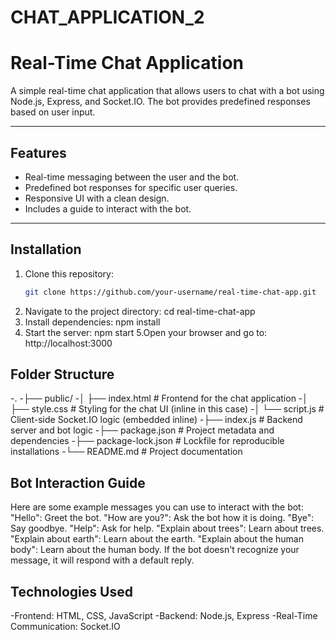 # CHAT_APPLICATION_2

# Real-Time Chat Application

A simple real-time chat application that allows users to chat with a bot using Node.js, Express, and Socket.IO. The bot provides predefined responses based on user input.

---

## Features

- Real-time messaging between the user and the bot.
- Predefined bot responses for specific user queries.
- Responsive UI with a clean design.
- Includes a guide to interact with the bot.

---

## Installation

1. Clone this repository:
   ```bash
   git clone https://github.com/your-username/real-time-chat-app.git
2. Navigate to the project directory:
   cd real-time-chat-app
3. Install dependencies:
   npm install
4. Start the server:
   npm start
5.Open your browser and go to:
  http://localhost:3000

## Folder Structure
 -.
-├── public/
-│   ├── index.html       # Frontend for the chat application
-│   ├── style.css        # Styling for the chat UI (inline in this case)
-│   └── script.js        # Client-side Socket.IO logic (embedded inline)
-├── index.js             # Backend server and bot logic
-├── package.json         # Project metadata and dependencies
-├── package-lock.json    # Lockfile for reproducible installations
-└── README.md            # Project documentation

## Bot Interaction Guide
Here are some example messages you can use to interact with the bot:
"Hello": Greet the bot.
"How are you?": Ask the bot how it is doing.
"Bye": Say goodbye.
"Help": Ask for help.
"Explain about trees": Learn about trees.
"Explain about earth": Learn about the earth.
"Explain about the human body": Learn about the human body.
If the bot doesn't recognize your message, it will respond with a default reply.

## Technologies Used
-Frontend: HTML, CSS, JavaScript
-Backend: Node.js, Express
-Real-Time Communication: Socket.IO

